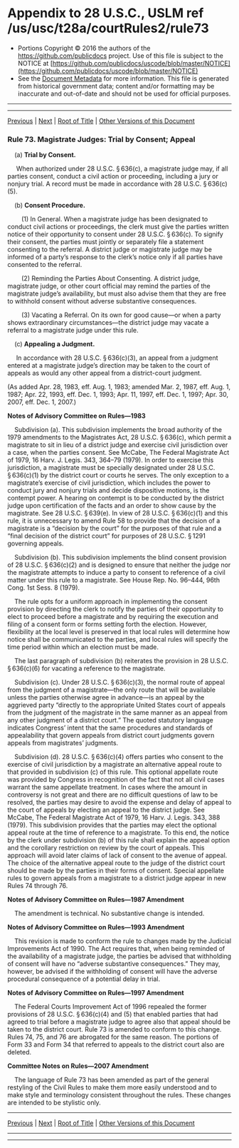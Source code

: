 ---
---

# Appendix to 28 U.S.C., USLM ref /us/usc/t28a/courtRules2/rule73

* Portions Copyright © 2016 the authors of the https://github.com/publicdocs project.
  Use of this file is subject to the NOTICE at [https://github.com/publicdocs/uscode/blob/master/NOTICE](https://github.com/publicdocs/uscode/blob/master/NOTICE)
* See the [Document Metadata](././../../../..//README.md) for more information.
  This file is generated from historical government data; content and/or formatting may be inaccurate and out-of-date and should not be used for official purposes.

----------
----------

[Previous](./../../../..//us/usc/t28a/courtRules2/m__us_usc_t28a_courtRules2_rule72.md) | [Next](./../../../..//us/usc/t28a/courtRules2/m__us_usc_t28a_courtRules2_rule74.md) | [Root of Title](./../../../../) | [Other Versions of this Document](https://publicdocs.github.io/go/links?ns=uslm&ref=%2Fus%2Fusc%2Ft28a%2FcourtRules2%2Frule73)

### Rule 73. Magistrate Judges: Trial by Consent; Appeal

    (a) __Trial by Consent.__ 

     When authorized under 28 U.S.C. § 636(c), a magistrate judge may, if all parties consent, conduct a civil action or proceeding, including a jury or nonjury trial. A record must be made in accordance with 28 U.S.C. § 636(c)(5).

    (b) __Consent Procedure.__ 

        (1) In General. When a magistrate judge has been designated to conduct civil actions or proceedings, the clerk must give the parties written notice of their opportunity to consent under 28 U.S.C. § 636(c). To signify their consent, the parties must jointly or separately file a statement consenting to the referral. A district judge or magistrate judge may be informed of a party’s response to the clerk’s notice only if all parties have consented to the referral.

        (2) Reminding the Parties About Consenting. A district judge, magistrate judge, or other court official may remind the parties of the magistrate judge’s availability, but must also advise them that they are free to withhold consent without adverse substantive consequences.

        (3) Vacating a Referral. On its own for good cause—or when a party shows extraordinary circumstances—the district judge may vacate a referral to a magistrate judge under this rule.

    (c) __Appealing a Judgment.__ 

     In accordance with 28 U.S.C. § 636(c)(3), an appeal from a judgment entered at a magistrate judge’s direction may be taken to the court of appeals as would any other appeal from a district-court judgment.

(As added Apr. 28, 1983, eff. Aug. 1, 1983; amended Mar. 2, 1987, eff. Aug. 1, 1987; Apr. 22, 1993, eff. Dec. 1, 1993; Apr. 11, 1997, eff. Dec. 1, 1997; Apr. 30, 2007, eff. Dec. 1, 2007.)

 __Notes of Advisory Committee on Rules—1983__ 

    Subdivision (a). This subdivision implements the broad authority of the 1979 amendments to the Magistrates Act, 28 U.S.C. § 636(c), which permit a magistrate to sit in lieu of a district judge and exercise civil jurisdiction over a case, when the parties consent. See McCabe, The Federal Magistrate Act of 1979, 16 Harv. J. Legis. 343, 364–79 (1979). In order to exercise this jurisdiction, a magistrate must be specially designated under 28 U.S.C. § 636(c)(1) by the district court or courts he serves. The only exception to a magistrate’s exercise of civil jurisdiction, which includes the power to conduct jury and nonjury trials and decide dispositive motions, is the contempt power. A hearing on contempt is to be conducted by the district judge upon certification of the facts and an order to show cause by the magistrate. See 28 U.S.C. § 639(e). In view of 28 U.S.C. § 636(c)(1) and this rule, it is unnecessary to amend Rule 58 to provide that the decision of a magistrate is a “decision by the court” for the purposes of that rule and a “final decision of the district court” for purposes of 28 U.S.C. § 1291 governing appeals.

    Subdivision (b). This subdivision implements the blind consent provision of 28 U.S.C. § 636(c)(2) and is designed to ensure that neither the judge nor the magistrate attempts to induce a party to consent to reference of a civil matter under this rule to a magistrate. See House Rep. No. 96–444, 96th Cong. 1st Sess. 8 (1979).

    The rule opts for a uniform approach in implementing the consent provision by directing the clerk to notify the parties of their opportunity to elect to proceed before a magistrate and by requiring the execution and filing of a consent form or forms setting forth the election. However, flexibility at the local level is preserved in that local rules will determine how notice shall be communicated to the parties, and local rules will specify the time period within which an election must be made.

    The last paragraph of subdivision (b) reiterates the provision in 28 U.S.C. § 636(c)(6) for vacating a reference to the magistrate.

    Subdivision (c). Under 28 U.S.C. § 636(c)(3), the normal route of appeal from the judgment of a magistrate—the only route that will be available unless the parties otherwise agree in advance—is an appeal by the aggrieved party “directly to the appropriate United States court of appeals from the judgment of the magistrate in the same manner as an appeal from any other judgment of a district court.” The quoted statutory language indicates Congress’ intent that the same procedures and standards of appealability that govern appeals from district court judgments govern appeals from magistrates’ judgments.

    Subdivision (d). 28 U.S.C. § 636(c)(4) offers parties who consent to the exercise of civil jurisdiction by a magistrate an alternative appeal route to that provided in subdivision (c) of this rule. This optional appellate route was provided by Congress in recognition of the fact that not all civil cases warrant the same appellate treatment. In cases where the amount in controversy is not great and there are no difficult questions of law to be resolved, the parties may desire to avoid the expense and delay of appeal to the court of appeals by electing an appeal to the district judge. See McCabe, The Federal Magistrate Act of 1979, 16 Harv. J. Legis. 343, 388 (1979). This subdivision provides that the parties may elect the optional appeal route at the time of reference to a magistrate. To this end, the notice by the clerk under subdivision (b) of this rule shall explain the appeal option and the corollary restriction on review by the court of appeals. This approach will avoid later claims of lack of consent to the avenue of appeal. The choice of the alternative appeal route to the judge of the district court should be made by the parties in their forms of consent. Special appellate rules to govern appeals from a magistrate to a district judge appear in new Rules 74 through 76.

 __Notes of Advisory Committee on Rules—1987 Amendment__ 

    The amendment is technical. No substantive change is intended.

 __Notes of Advisory Committee on Rules—1993 Amendment__ 

    This revision is made to conform the rule to changes made by the Judicial Improvements Act of 1990. The Act requires that, when being reminded of the availability of a magistrate judge, the parties be advised that withholding of consent will have no “adverse substantive consequences.” They may, however, be advised if the withholding of consent will have the adverse procedural consequence of a potential delay in trial.

 __Notes of Advisory Committee on Rules—1997 Amendment__ 

    The Federal Courts Improvement Act of 1996 repealed the former provisions of 28 U.S.C. § 636(c)(4) and (5) that enabled parties that had agreed to trial before a magistrate judge to agree also that appeal should be taken to the district court. Rule 73 is amended to conform to this change. Rules 74, 75, and 76 are abrogated for the same reason. The portions of Form 33 and Form 34 that referred to appeals to the district court also are deleted.

 __Committee Notes on Rules—2007 Amendment__ 

    The language of Rule 73 has been amended as part of the general restyling of the Civil Rules to make them more easily understood and to make style and terminology consistent throughout the rules. These changes are intended to be stylistic only.

----------

[Previous](./../../../..//us/usc/t28a/courtRules2/m__us_usc_t28a_courtRules2_rule72.md) | [Next](./../../../..//us/usc/t28a/courtRules2/m__us_usc_t28a_courtRules2_rule74.md) | [Root of Title](./../../../../) | [Other Versions of this Document](https://publicdocs.github.io/go/links?ns=uslm&ref=%2Fus%2Fusc%2Ft28a%2FcourtRules2%2Frule73)

----------
----------




